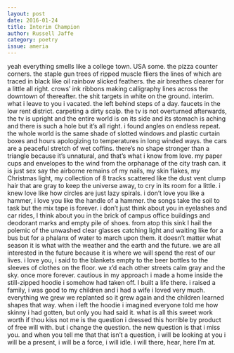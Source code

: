 ```yaml
---
layout: post 
date: 2016-01-24
title: Interim Champion
author: Russell Jaffe
category: poetry
issue: ameria
---
```

yeah everything smells like a college town. USA some. the pizza counter corners. the staple gun trees of ripped muscle fliers the lines of which are traced in black like oil rainbow slicked feathers. the air breathes clearer for a little all right. crows’ ink ribbons making calligraphy lines across the downtown of thereafter. the shit targets in white on the ground. interim. what i leave to you i vacated. the left behind steps of a day. faucets in the low rent district. carpeting a dirty scalp. the tv is not overturned afterwards, the tv is upright and the entire world is on its side and its stomach is aching and there is such a hole but it’s all right. i found angles on endless repeat. the whole world is the same shade of slotted windows and plastic curtain boxes and hours apologizing to temperatures in long winded ways. the cars are a peaceful stretch of wet coffins. there’s no shape stronger than a triangle because it’s unnatural, and that’s what i know from love. my paper cups and envelopes to the wind from the orphanage of the city trash can. it is just sex say the airborne remains of my nails, my skin flakes, my Christmas light, my collection of 8 tracks scattered like the dust vent clump hair that are gray to keep the universe away, to cry in its room for a little. i knew love like how circles are just lazy spirals. i don’t love you like a hammer, i love you like the handle of a hammer. the songs take the soil to task but the mix tape is forever. i don’t just think about you in eyelashes and car rides, I think about you in the brick of campus office buildings and deodorant marks and empty pile of shoes. from atop this sink I hail the polemic of the unwashed clear glasses catching light and waiting like for a bus but for a phalanx of water to march upon them. it doesn’t matter what season it is what with the weather and the earth and the future. we are all interested in the future because it is where we will spend the rest of our lives. i love you, i said to the blankets empty to the beer bottles to the sleeves of clothes on the floor. we x’d each other streets calm gray and the sky. once more forever. cautious in my approach i made a home inside the still-zipped hoodie i somehow had taken off. I built a life there. i raised a family, i was good to my children and i had a wife i loved very much. everything we grew we replanted so it grew again and the children learned shapes that way. when i left the hoodie i imagined everyone told me how skinny i had gotten, but only you had said it. what is all this sweet work worth if thou kiss not me is the question i dressed this horrible by product of free will with. but i change the question. the new question is that i miss you. and when you tell me that that isn’t a question, i will be looking at you i will be a present, i will be a force, i will idle. i will there, hear, here I’m at.